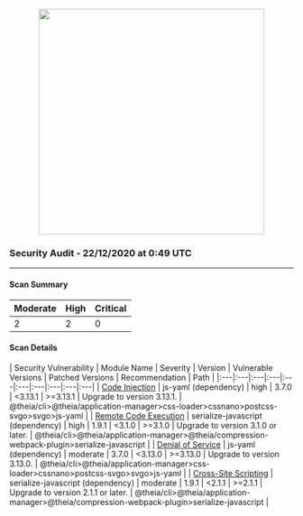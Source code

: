 <div align='center'><br /><img src="https://raw.githubusercontent.com/theia-ide/security-audit/master/assets/security-header.png" width="400px"/></div>

### Security Audit - 22/12/2020 at 0:49 UTC
-- -

#### Scan Summary

| Moderate | High | Critical |
|:---|:---|:---|
| 2 | 2 | 0 |


#### Scan Details

| Security Vulnerability | Module Name | Severity | Version | Vulnerable Versions | Patched Versions | Recommendation | Path |
|:---|:---|:---|:---|:---|:---|:---|:---|:---|:---|
| [Code Injection](https://npmjs.com/advisories/813) | js-yaml (dependency) | high | 3.7.0 | <3.13.1 | >=3.13.1 | Upgrade to version 3.13.1. | @theia/cli>@theia/application-manager>css-loader>cssnano>postcss-svgo>svgo>js-yaml |
| [Remote Code Execution](https://npmjs.com/advisories/1548) | serialize-javascript (dependency) | high | 1.9.1 | <3.1.0 | >=3.1.0 | Upgrade to version 3.1.0 or later. | @theia/cli>@theia/application-manager>@theia/compression-webpack-plugin>serialize-javascript |
| [Denial of Service](https://npmjs.com/advisories/788) | js-yaml (dependency) | moderate | 3.7.0 | <3.13.0 | >=3.13.0 | Upgrade to version 3.13.0. | @theia/cli>@theia/application-manager>css-loader>cssnano>postcss-svgo>svgo>js-yaml |
| [Cross-Site Scripting](https://npmjs.com/advisories/1426) | serialize-javascript (dependency) | moderate | 1.9.1 | <2.1.1 | >=2.1.1 | Upgrade to version 2.1.1 or later. | @theia/cli>@theia/application-manager>@theia/compression-webpack-plugin>serialize-javascript |

